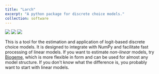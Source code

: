 ```yaml
---
title: "Larch"
excerpt: "A python package for discrete choice models."
collection: software
---
```


[<img src="https://img.shields.io/conda/v/jpn/larch.svg">](https://anaconda.org/jpn/larch)
[<img src="https://img.shields.io/badge/source-github-yellow.svg">](https://github.com/jpn--/larch)
[<img src="https://img.shields.io/pypi/l/larch.svg">](https://github.com/jpn--/larch/blob/master/LICENSE)

This is a tool for the estimation and application of logit-based discrete choice models.
It is designed to integrate with NumPy and facilitate fast processing of linear models.
If you want to estimate *non-linear* models, try [Biogeme](http://biogeme.epfl.ch/),
which is more flexible in form and can be used for almost any model structure.
If you don't know what the difference is, you probably want to start with linear models.
